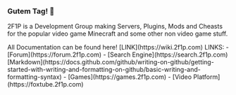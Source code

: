 ### Gutem Tag! 👋


<p>2F1P is a Development Group making Servers, Plugins, Mods and Cheasts for the popular video game Minecraft and some other non video game stuff.<p>
All Documentation can be found here! [LINK](https://wiki.2f1p.com)
LINKS:
- [Forum](https://forum.2f1p.com)
- [Search Engine](https://search.2f1p.com) [Markdown](https://docs.github.com/github/writing-on-github/getting-started-with-writing-and-formatting-on-github/basic-writing-and-formatting-syntax)
- [Games](https://games.2f1p.com)
- [Video Platform](https://foxtube.2f1p.com)
<!--

**Here are some ideas to get you started:**

🙋‍♀️ A short introduction - what is your organization all about?
🌈 Contribution guidelines - how can the community get involved?
👩‍💻 Useful resources - where can the community find your docs? Is there anything else the community should know?
🍿 Fun facts - what does your team eat for breakfast?
🧙 Remember, you can do mighty things with the power of [Markdown](https://docs.github.com/github/writing-on-github/getting-started-with-writing-and-formatting-on-github/basic-writing-and-formatting-syntax)
-->
f
